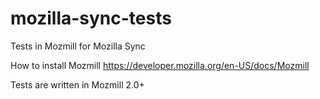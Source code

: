 mozilla-sync-tests
==================

Tests in Mozmill for Mozilla Sync 

How to install Mozmill https://developer.mozilla.org/en-US/docs/Mozmill

Tests are written in Mozmill 2.0+
